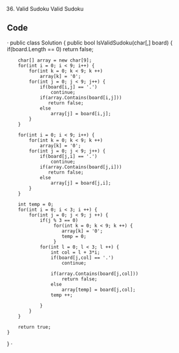 36. Valid Sudoku
Valid Sudoku

## Code
·
public class Solution {
    public bool IsValidSudoku(char[,] board) {
        if(board.Length == 0)
            return false;
        
        char[] array = new char[9];
        for(int i = 0; i < 9; i++) {
            for(int k = 0; k < 9; k ++)
                array[k] = '0';
            for(int j = 0; j < 9; j++) {
                if(board[i,j] == '.')
                    continue;
                if(array.Contains(board[i,j]))
                   return false;
                else 
                    array[j] = board[i,j];
            }
        }

        for(int i = 0; i < 9; i++) {
            for(int k = 0; k < 9; k ++)
                array[k] = '0';
            for(int j = 0; j < 9; j++) {
                if(board[j,i] == '.')
                    continue;
                if(array.Contains(board[j,i]))
                   return false;
                else 
                    array[j] = board[j,i];
            }
        }
        
        int temp = 0;
        for(int i = 0; i < 3; i ++) {
            for(int j = 0; j < 9; j ++) {
                if(j % 3 == 0)
                     for(int k = 0; k < 9; k ++) {
                        array[k] = '0';
                        temp = 0;    
                     }
                for(int l = 0; l < 3; l ++) {
                    int col = l + 3*i;
                    if(board[j,col] == '.')
                        continue;
                    
                    if(array.Contains(board[j,col]))
                        return false;
                    else 
                        array[temp] = board[j,col];
                    temp ++;
                       
                }
            }
        }
        
        return true;
    }
}
·
